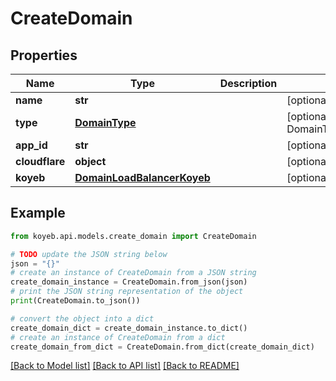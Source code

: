 # CreateDomain


## Properties

Name | Type | Description | Notes
------------ | ------------- | ------------- | -------------
**name** | **str** |  | [optional] 
**type** | [**DomainType**](DomainType.md) |  | [optional] [default to DomainType.AUTOASSIGNED]
**app_id** | **str** |  | [optional] 
**cloudflare** | **object** |  | [optional] 
**koyeb** | [**DomainLoadBalancerKoyeb**](DomainLoadBalancerKoyeb.md) |  | [optional] 

## Example

```python
from koyeb.api.models.create_domain import CreateDomain

# TODO update the JSON string below
json = "{}"
# create an instance of CreateDomain from a JSON string
create_domain_instance = CreateDomain.from_json(json)
# print the JSON string representation of the object
print(CreateDomain.to_json())

# convert the object into a dict
create_domain_dict = create_domain_instance.to_dict()
# create an instance of CreateDomain from a dict
create_domain_from_dict = CreateDomain.from_dict(create_domain_dict)
```
[[Back to Model list]](../README.md#documentation-for-models) [[Back to API list]](../README.md#documentation-for-api-endpoints) [[Back to README]](../README.md)


